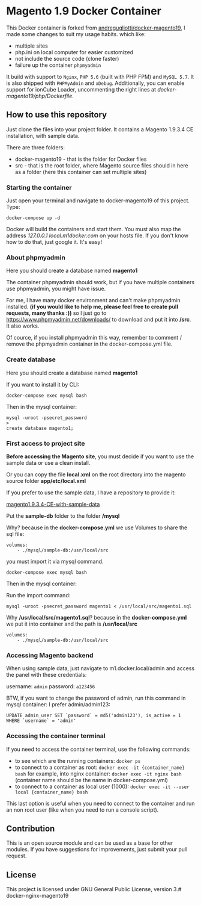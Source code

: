 # Magento 1.9 Docker Container

This Docker container is forked from [andregugliotti/docker-magento19](https://github.com/andregugliotti/docker-magento19), I made some changes to suit my usage habits. which like:
* multiple sites
* php.ini on local computer for easier customized
* not include the source code (clone faster)
* failure up the container `phpmyadmin`

It build with support to `Nginx`, `PHP 5.6` (built with PHP FPM) and `MySQL 5.7`. It is also shipped with `PHPMyAdmin` and `xDebug`. Additionally, you can enable support for ionCube Loader, uncommenting the right lines at _docker-magento19/php/Dockerfile_.

## How to use this repository

Just clone the files into your project folder. It contains a Magento 1.9.3.4 CE installation, with sample data.

There are three folders:

- docker-magento19 - that is the folder for Docker files
- src - that is the root folder, where Magento source files should in here as a folder (here this container can set multiple sites)

### Starting the container

Just open your terminal and navigate to docker-magento19 of this project. Type:

`docker-compose up -d`

Docker will build the containers and start them. You must also map the address _127.0.0.1 local.m1docker.com_ on your hosts file. If you don't know how to do that, just google it. It's easy!

### About phpmyadmin 

Here you should create a database named **magento1**

The container phpmyadmin should work, but if you have multiple containers use phpmyadmin, you might have issue.

For me, I have many docker environment and can't make phpmyadmin installed. **(if you would like to help me, please feel free to create pull requests, many thanks :))** so I just go to https://www.phpmyadmin.net/downloads/ to download and put it into **/src**. It also works. 

Of cource, if you install phpmyadmin this way, remember to comment / remove the phpmyadmin container in the docker-compose.yml file.

### Create database

Here you should create a database named **magento1**

If you want to install it by CLI:
```
docker-compose exec mysql bash

```
Then in the mysql container:
```
mysql -uroot -psecret_password
>
create database magento1;
```


### First access to project site

**Before accessing the Magento site**, you must decide if you want to use the sample data or use a clean install.

Or you can copy the file **local.xml** on the root directory into the magento source folder **app/etc/local.xml**

If you prefer to use the sample data, I have a repository to provide it:

[magento1.9.3.4-CE-with-sample-data](https://github.com/linxiaobo/magento1.9.3.4-CE-with-sample-data)

Put the **sample-db** folder to the folder **/mysql**

Why? because in the **docker-compose.yml** we use Volumes to share the sql file:

```
volumes:
    - ./mysql/sample-db:/usr/local/src
```

you must import it via mysql command. 
```
docker-compose exec mysql bash

```
Then in the mysql container:

Run the import command:
```
mysql -uroot -psecret_password magento1 < /usr/local/src/magento1.sql
```

Why **/usr/local/src/magento1.sql**? because in the **docker-compose.yml** we put it into container and the path is **/usr/local/src**
```
volumes:
    - ./mysql/sample-db:/usr/local/src
```


### Accessing Magento backend

When using sample data, just navigate to m1.docker.local/admin and access the panel with these credentials:

username: `admin`
password: `a123456`

BTW, if you want to change the password of admin, run this command in mysql container:
I prefer admin/admin123:

```
UPDATE admin_user SET `password` = md5('admin123'), is_active = 1 WHERE `username` = 'admin'
```

### Accessing the container terminal

If you need to access the container terminal, use the following commands:

- to see which are the running containers: `docker ps`
- to connect to a container as root: `docker exec -it {container_name} bash`
for example, into nginx container: `docker exec -it nginx bash`  (container name should be the name in docker-compose.yml)
- to connect to a container as local user (1000): `docker exec -it --user local {container_name} bash`

This last option is useful when you need to connect to the container and run an non root user (like when you need to run a console script).

## Contribution

This is an open source module and can be used as a base for other modules. If you have suggestions for improvements, just submit your pull request.

## License

This project is licensed under GNU General Public License, version 3.# docker-nginx-magento19
